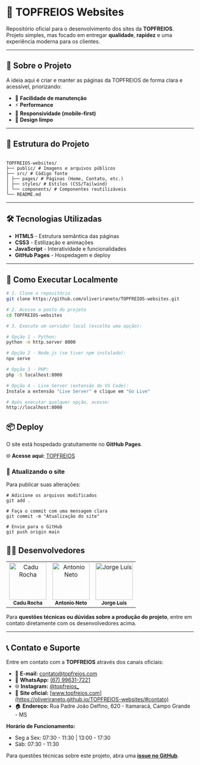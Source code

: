 # 🚀 TOPFREIOS Websites

Repositório oficial para o desenvolvimento dos sites da **TOPFREIOS**.  
Projeto simples, mas focado em entregar **qualidade**, **rapidez** e uma experiência moderna para os clientes.

---

## 📌 Sobre o Projeto

A ideia aqui é criar e manter as páginas da TOPFREIOS de forma clara e acessível, priorizando:

- 🔧 **Facilidade de manutenção**
- ⚡ **Performance**
- 📱 **Responsividade (mobile-first)**
- 🎨 **Design limpo**

---

## 📂 Estrutura do Projeto

```

TOPFREIOS-websites/
├── public/ # Imagens e arquivos públicos
├── src/ # Código fonte
│ ├── pages/ # Páginas (Home, Contato, etc.)
│ ├── styles/ # Estilos (CSS/Tailwind)
│ └── components/ # Componentes reutilizáveis
└── README.md

```


---

## 🛠️ Tecnologias Utilizadas

- **HTML5** - Estrutura semântica das páginas
- **CSS3** - Estilização e animações
- **JavaScript** - Interatividade e funcionalidades
- **GitHub Pages** - Hospedagem e deploy

---

## 🚀 Como Executar Localmente

```bash
# 1. Clone o repositório
git clone https://github.com/oliveriraneto/TOPFREIOS-websites.git

# 2. Acesse a pasta do projeto
cd TOPFREIOS-websites

# 3. Execute um servidor local (escolha uma opção):

# Opção 1 - Python:
python -m http.server 8000

# Opção 2 - Node.js (se tiver npm instalado):
npx serve

# Opção 3 - PHP:
php -S localhost:8000

# Opção 4 - Live Server (extensão do VS Code):
Instale a extensão "Live Server" e clique em "Go Live"

# Após executar qualquer opção, acesse:
http://localhost:8000
```

## 📦 Deploy

O site está hospedado gratuitamente no **GitHub Pages**.

🌐 **Acesse aqui:** [TOPFREIOS](https://oliveriraneto.github.io/TOPFREIOS-websites/)

### 🔄 Atualizando o site

Para publicar suas alterações:

```
# Adicione os arquivos modificados
git add .

# Faça o commit com uma mensagem clara
git commit -m "Atualização do site"

# Envie para o GitHub
git push origin main
```

## 👨‍💻 Desenvolvedores

<table align="center">
  <tr>
    <td align="center">
      <a href="https://github.com/carloseduardo-rocha">
        <img src="https://avatars.githubusercontent.com/u/154270394?v=4" width="100px;" alt="Cadu Rocha"/><br />
        <sub><b>Cadu Rocha</b></sub>
      </a>
    </td>
    <td align="center">
      <a href="https://github.com/oliveriraneto">
        <img src="https://avatars.githubusercontent.png" width="100px;" alt="Antonio Neto"/><br />
        <sub><b>Antonio Neto</b></sub>
      </a>
    </td>
    <td align="center">
      <a href="https://github.com/JorgeLuiss82">
        <img src="https://avatars.githubusercontent.png" width="100px;" alt="Jorge Luís"/><br />
        <sub><b>Jorge Luís</b></sub>
      </a>
    </td>
  </tr>
</table>

Para **questões técnicas ou dúvidas sobre a produção do projeto**, entre em contato diretamente com os desenvolvedores acima.

---

## 📞 Contato e Suporte

Entre em contato com a **TOPFREIOS** através dos canais oficiais:

- 📧 **E-mail:** [contato@topfreios.com](mailto:contato@topfreios.com)
- 📱 **WhatsApp:** [(67) 99631-7221](https://wa.me/5567996317221)
- 🌐 **Instagram:** [@topfreios_](https://www.instagram.com/topfreios_)
- 🔗 **Site oficial:** [www.topfreios.com](https://oliveriraneto.github.io/TOPFREIOS-websites/#contato)
- 🏠 **Endereço:** Rua Padre João Delfino, 620 - Itamaracá, Campo Grande - MS

**Horário de Funcionamento:**
- Seg a Sex: 07:30 - 11:30 | 13:00 - 17:30
- Sáb: 07:30 - 11:30

Para questões técnicas sobre este projeto, abra uma **[issue no GitHub](https://github.com/oliveriraneto/TOPFREIOS-websites/issues)**.

